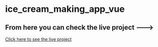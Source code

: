 # ice_cream_making_app_vue

<h2>From here you can check the live project ---></h2>  
<a href="http://rafsanrifat.me/ice_cream_making_app_vue/">Click here to see the live project</a>
